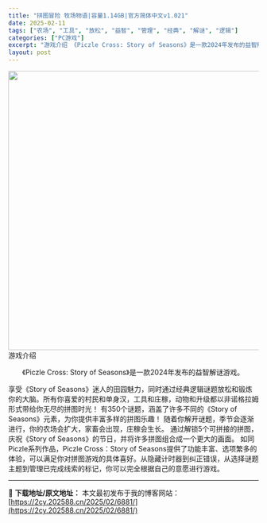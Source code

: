 ```yaml
---
title: "拼图冒险 牧场物语|容量1.14GB|官方简体中文v1.021"
date: 2025-02-11
tags: ["农场", "工具", "放松", "益智", "管理", "经典", "解谜", "逻辑"]
categories: ["PC游戏"]
excerpt: "游戏介绍 《Piczle Cross: Story of Seasons》是一款2024年发布的益智解谜游戏。 享受《Story of Seasons》迷人的田园魅力，同时通过经典逻辑谜题放松和锻炼你的大脑。所有你喜爱的村民和单身汉，工具和庄稼，动物和升级都以非诺格拉姆形式带给你无尽的拼图时光！ 有&hellip;"
layout: post
---
```


<img src="https://2cy.202588.cn/wp-content/uploads/2025/02/2025021115305838.webp" alt="" width="1000" height="562" class="aligncenter size-full wp-image-7174" />
游戏介绍
<p style="white-space: normal; text-indent: 2em; text-align: left;">《Piczle Cross: Story of Seasons》是一款2024年发布的益智解谜游戏。

享受《Story of Seasons》迷人的田园魅力，同时通过经典逻辑谜题放松和锻炼你的大脑。所有你喜爱的村民和单身汉，工具和庄稼，动物和升级都以非诺格拉姆形式带给你无尽的拼图时光！
有350个谜题，涵盖了许多不同的《Story of Seasons》元素，为你提供丰富多样的拼图乐趣！
随着你解开谜题，季节会逐渐进行，你的农场会扩大，家畜会出现，庄稼会生长。
通过解锁5个可拼接的拼图，庆祝《Story of Seasons》的节日，并将许多拼图组合成一个更大的画面。
如同Piczle系列作品，Piczle Cross：Story of Seasons提供了功能丰富、选项繁多的体验，可以满足你对拼图游戏的具体喜好。从隐藏计时器到纠正错误，从选择谜题主题到管理已完成线索的标记，你可以完全根据自己的意愿进行游戏。</p>

</div>

---
📖 **下载地址/原文地址：** 本文最初发布于我的博客网站：[https://2cy.202588.cn/2025/02/6881/](https://2cy.202588.cn/2025/02/6881/)
